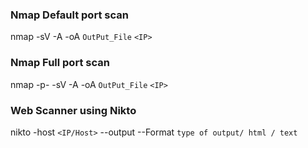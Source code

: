 ### Nmap Default port scan ###

nmap -sV -A -oA ```OutPut_File``` ```<IP>```

### Nmap Full port scan ###

nmap -p- -sV -A -oA ```OutPut_File``` ```<IP>```

### Web Scanner using Nikto ###

nikto -host ```<IP/Host>``` --output --Format ```type of output/ html / text```
